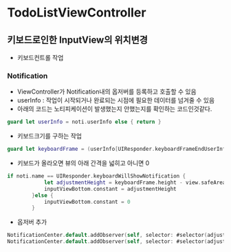 #  TodoListViewController
## 키보드로인한 InputView의 위치변경
- 키보드컨트롤 작업
### Notification
- ViewController가 Notification내의 옵저버를 등록하고 호출할 수 있음
- userInfo : 작업이 시작되거나 완료되는 시점에 필요한 데이터를 넘겨줄 수 있음
- 아래의 코드는 노티피케이션이 발생했는지 안했는지를 확인하는 코드인것같다.
```swift
guard let userInfo = noti.userInfo else { return }
```
- 키보드크기를 구하는 작업
```swift
guard let keyboardFrame = (userInfo[UIResponder.keyboardFrameEndUserInfoKey] as? NSValue)?.cgRectValue else {return}
```
- 키보드가 올라오면 뷰의 아래 간격을 넓히고 아니면 0
```swift
if noti.name == UIResponder.keyboardWillShowNotification {
            let adjustmentHeight = keyboardFrame.height - view.safeAreaInsets.bottom
            inputViewBottom.constant = adjustmentHeight
        }else {
            inputViewBottom.constant = 0
        }
```
- 옵저버 추가
```swift
NotificationCenter.default.addObserver(self, selector: #selector(adjustInputView), name: UIResponder.keyboardWillShowNotification, object: nil)
NotificationCenter.default.addObserver(self, selector: #selector(adjustInputView), name: UIResponder.keyboardWillHideNotification, object: nil)
```
